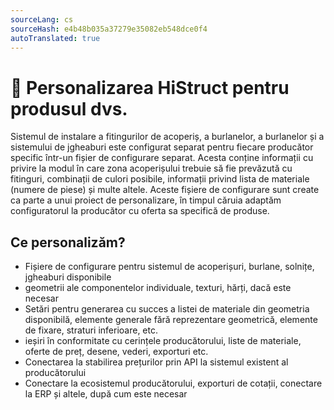 ```yaml
---
sourceLang: cs
sourceHash: e4b48b035a37279e35082eb548dce0f4
autoTranslated: true
---
```


# 🔧 Personalizarea HiStruct pentru produsul dvs.

Sistemul de instalare a fitingurilor de acoperiș, a burlanelor, a burlanelor și a sistemului de jgheaburi este configurat separat pentru fiecare producător specific într-un fișier de configurare separat. Acesta conține informații cu privire la modul în care zona acoperișului trebuie să fie prevăzută cu fitinguri, combinații de culori posibile, informații privind lista de materiale (numere de piese) și multe altele.
Aceste fișiere de configurare sunt create ca parte a unui proiect de personalizare, în timpul căruia adaptăm configuratorul la producător cu oferta sa specifică de produse.

## Ce personalizăm?

- Fișiere de configurare pentru sistemul de acoperișuri, burlane, solnițe, jgheaburi disponibile
- geometrii ale componentelor individuale, texturi, hărți, dacă este necesar
- Setări pentru generarea cu succes a listei de materiale din geometria disponibilă, elemente generale fără reprezentare geometrică, elemente de fixare, straturi inferioare, etc.
- ieșiri în conformitate cu cerințele producătorului, liste de materiale, oferte de preț, desene, vederi, exporturi etc.
- Conectarea la stabilirea prețurilor prin API la sistemul existent al producătorului
- Conectare la ecosistemul producătorului, exporturi de cotații, conectare la ERP și altele, după cum este necesar


